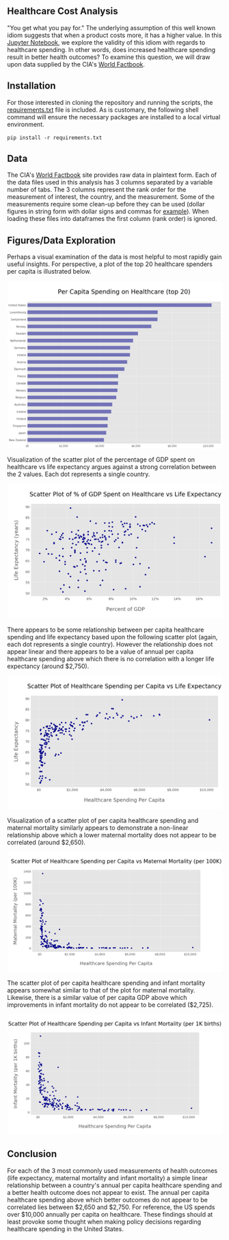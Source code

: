 ## Healthcare Cost Analysis


"You get what you pay for."  The underlying assumption of this well known idiom suggests that when a product costs more, it has a higher value.  In this [Jupyter Notebook](Healthcare_Spending_and_Outcomes.ipynb), we explore the validity of this idiom with regards to healthcare spending.  In other words, does increased healthcare spending result in better health outcomes?  To examine this question, we will draw upon data supplied by the CIA's [World Factbook](https://www.cia.gov/library/publications/the-world-factbook/rankorder/rankorderguide.html).

## Installation

For those interested in cloning the repository and running the scripts, the [requirements.txt](requirements.txt) file is included. As is customary, the following shell command will ensure the necessary packages are installed to a local virtual environment.  

```
pip install -r requirements.txt
``` 

## Data

The CIA's [World Factbook](https://www.cia.gov/library/publications/the-world-factbook/rankorder/rankorderguide.html) site provides raw data in plaintext form.  Each of the data files used in this analysis has 3 columns separated by a variable number of tabs.  The 3 columns represent the rank order for the measurement of interest, the country, and the measurement.  Some of the measurements require some clean-up before they can be used (dollar figures in string form with dollar signs and commas for [example](data/gdp_per_capita.txt)).  When loading these files into dataframes the first column (rank order) is ignored.

## Figures/Data Exploration

Perhaps a visual examination of the data is most helpful to most rapidly gain useful insights.  For perspective, a plot of the top 20 healthcare spenders per capita is illustrated below.  

![](figures/figure3.png)

Visualization of the scatter plot of the percentage of GDP spent on healthcare vs life expectancy argues against a strong correlation between the 2 values.  Each dot represents a single country.

![](figures/figure2.png)

There appears to be some relationship between per capita healthcare spending and life expectancy based upon the following scatter plot (again, each dot represents a single country).  However the relationship does not appear linear and there appears to be a value of annual per capita healthcare spending above which there is no correlation with a longer life expectancy (around $2,750).

![](figures/figure4.png)

Visualization of a scatter plot of per capita healthcare spending and maternal mortality similarly appears to demonstrate a non-linear relationship above which a lower maternal mortality does not appear to be correlated (around \$2,650).

![](figures/figure5.png)

The scatter plot of per capita healthcare spending and infant mortality appears somewhat similar to that of the plot for maternal mortality.  Likewise, there is a similar value of per capita GDP above which improvements in infant mortality do not appear to be correlated (\$2,725).

![](figures/figure6.png)

## Conclusion

For each of the 3 most commonly used measurements of health outcomes (life expectancy, maternal mortality and infant mortality) a simple linear relationship between a country's annual per capita healthcare spending and a better health outcome does not appear to exist.  The annual per capita healthcare spending above which better outcomes do not appear to be correlated lies between \$2,650 and \$2,750.  For reference, the US spends over \$10,000 annually per capita on healthcare.  These findings should at least provoke some thought when making policy decisions regarding healthcare spending in the United States.
